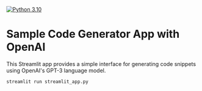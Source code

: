 [![Python 3.10](https://github.com/msbeigi/web_app_streamlit/actions/workflows/main.yml/badge.svg)](https://github.com/msbeigi/web_app_streamlit/actions/workflows/main.yml)

# Sample Code Generator App with OpenAI
This Streamlit app provides a simple interface for generating code snippets using OpenAI's GPT-3 language model.
```
streamlit run streamlit_app.py
```